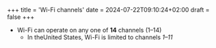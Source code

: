 +++
title = 'Wi-Fi channels'
date = 2024-07-22T09:10:24+02:00
draft = false
+++

- Wi-Fi can operate on any one of **14** channels (1–14) 
	- In theUnited States, Wi-Fi is limited to channels *1–11*



